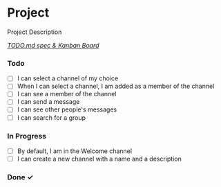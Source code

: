 # Project

Project Description

<em>[TODO.md spec & Kanban Board](https://bit.ly/3fCwKfM)</em>

### Todo

- [ ] I can select a channel of my choice  
- [ ] When I can select a channel, I am added as a member of the channel  
- [ ] I can see a member of the channel  
- [ ] I can send a message  
- [ ] I can see other people's messages  
- [ ] I can search for a group  

### In Progress

- [ ] By default, I am in the Welcome channel  
- [ ] I can create a new channel with a name and a description  

### Done ✓

